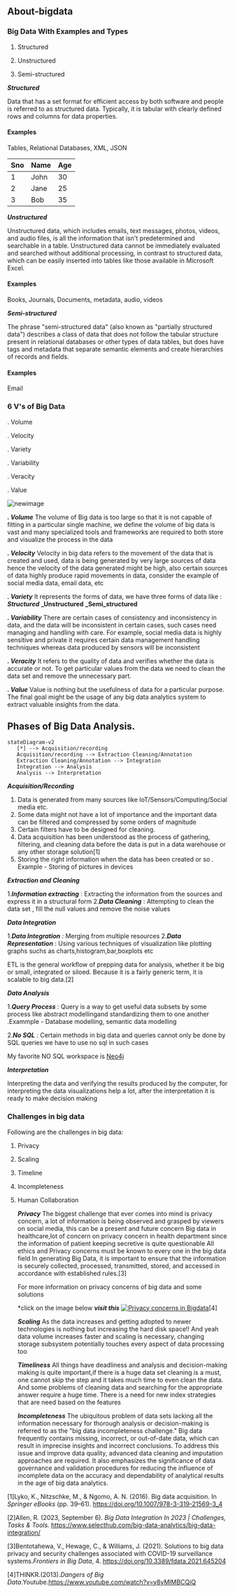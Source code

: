## About-bigdata
### Big Data With Examples and Types
1. Structured

2. Unstructured

3. Semi-structured

**_Structured_**

Data that has a set format for efficient access by both software and people is referred to as structured data. Typically, it is tabular with clearly defined rows and columns for data properties.

#### Examples

Tables, Relational Databases, XML, JSON

| Sno | Name | Age |
| --- | ---  | --- |
| 1   | John | 30  |
| 2   | Jane | 25  |
| 3   | Bob  | 35  |



**_Unstructured_**

Unstructured data, which includes emails, text messages, photos, videos, and audio files, is all the information that isn't predetermined and searchable in a table. Unstructured data cannot be immediately evaluated and searched without additional processing, in contrast to structured data, which can be easily inserted into tables like those available in Microsoft Excel.

#### Examples

Books, Journals, Documents, metadata, audio, videos

**_Semi-structured_**

The phrase "semi-structured data" (also known as "partially structured data") describes a class of data that does not follow the tabular structure present in relational databases or other types of data tables, but does have tags and metadata that separate semantic elements and create hierarchies of records and fields. 

#### Examples

Email

### 6 V's of Big Data

. Volume

. Velocity

. Variety

. Variability

. Veracity

. Value

![newimage](https://github.com/Sagarika9316/About-bigdata/assets/89766169/3081fcfc-e84a-4ee9-b5b8-9fb8b74c7a8f)

**_. Volume_** 
     The volume of Big data is too large so that it is not capable of fitting in a particular  single machine, we define the volume of big data is vast and many specialized tools and frameworks are required to both store and visualize the process in the data

**_. Velocity_**
      Velocity in big data refers to the movement of the data that is created and used, data is being generated by very large sources of data hence the velocity of the data generated might be high, also certain sources of data highly produce rapid movements in data, consider the example of social media data, email data, etc

**_. Variety_**
     It represents the forms of data, we have three forms of data like :
     **_Structured_**
     **_Unstructured**
     **_Semi_structured**
         
**_. Variability_**
      There are certain cases of consistency and inconsistency in data, and the data will be inconsistent in certain cases, such cases need managing and handling with care. For example, social media data is highly sensitive and private it requires certain data management handling techniques whereas data produced by sensors will be inconsistent
      
**_. Veracity_**
     It refers to the quality of data and verifies whether the data is accurate or not. To get particular values from the data we need to clean the data set and remove the unnecessary part.
     
**_. Value_**
     Value is nothing but the usefulness of data for a particular purpose. The final goal might be the usage of any big data analytics system to extract valuable insights from the data.
     
## Phases of Big Data Analysis.
```mermaid
stateDiagram-v2
   [*] --> Acquisition/recording
   Acquisition/recording --> Extraction Cleaning/Annotation
   Extraction Cleaning/Annotation --> Integration
   Integration --> Analysis
   Analysis --> Interpretation
```

 **_Acquisition/Recording_**
 
  1. Data is generated from many sources like IoT/Sensors/Computing/Social media etc.
  2. Some data might not have a lot of importance and the important data can be filtered and compressed by some orders of magnitude
  3. Certain filters have to be designed for cleaning.
  4. Data acquisition has been understood as the process of gathering, filtering, and cleaning data before the data is put in a data warehouse or any other storage 
     solution[1]
  5. Storing the right information when the data has been created or so
       . Example - Storing of pictures in devices

  **_Extraction and Cleaning_**

  1.**_Information extracting_** : Extracting the information from the sources and express it in a structural form
  2.**_Data Cleaning_** : Attempting to clean the data set , fill the null values and remove the noise values

  **_Data Integration_**

  1.**_Data Integration_** : Merging from multiple resources
  2.**_Data Representation_** : Using various techniques of visualization like plotting graphs suchs as charts,histogram,bar,boxplots etc

  ETL is the general workflow of prepping data for analysis, whether it be big or small, integrated or siloed. Because it is a fairly generic term, it is scalable to 
  big data.[2]

  **_Data Analysis_**

  1.**_Query Process_** : Query is a way to get useful data subsets by some process like abstract modellingand standardizing them to one another
        .Exammple - Database modelling, semantic data modelling

  2.**_No SQL_** : Certain methods in big data and queries cannot only be done by SQL queries we have to use no sql in such cases

  My favorite NO SQL  workspace is [Neo4j](https://neo4j.com/)

  **_Interpretation_**

  Interpreting the data and verifying the results produced by the computer, for interpreting the data visualizations help a lot, after the interpretation it is ready to make decision making 

  ### Challenges in big data 
  Following are the challenges in big data:
  1. Privacy
  2. Scaling
  3. Timeline
  4. Incompleteness
  5. Human Collaboration

     **_Privacy_**
     The biggest challenge that ever comes into mind is privacy concern, a lot of information is being observed and grasped by viewers on social media, this can be a 
     present and future concern
     Big data in healthcare,lot of concern on privacy concern in health department since the information of patient keeping secretive is quite questionable
     All ethics and Privacy concerns must be known to every one in the big data field
    In generating Big Data, it is important to ensure that the information is securely collected, processed, transmitted, stored, and accessed in accordance with 
     established rules.[3]

     For more information on  privacy concerns of big data and some solutions

     *click on the image below **_visit this_**
     [![Privacy concerns in Bigdata](https://tse1.mm.bing.net/th?id=OVP.-pi2Yb0bJe0gGqJGNrm1ZQHgFo&pid=Api&h=360&w=480&c=7&rs=1)](http://www.youtube.com/watch?v=y8yMlMBCQiQ)[4]


     

     **_Scaling_**
     As the data increases and getting adopted to newer technologies is nothing but increasing the hard disk space!!
     And yeah data volume increases faster and scaling is necessary, changing storage subsystem potentially touches every aspect of data processing too

     **_Timeliness_**
     All things have deadliness and analysis and decision-making making is quite important,if there is a huge data set cleaning is a must, one cannot skip the step and it takes much time to even clean the data.
     And some problems of cleaning data and searching for the appropriate answer require a huge time. There is a need for new index strategies that are need based on the features

     **_Incompleteness_**
     The ubiquitous problem of data sets lacking all the information necessary for thorough analysis or decision-making is referred to as the "big data incompleteness challenge." Big data frequently contains missing, 
     incorrect, or out-of-date data, which can result in imprecise insights and incorrect conclusions. To address this issue and improve data quality, advanced data cleaning and imputation approaches are required. It 
    also emphasizes the significance of data governance and validation procedures for reducing the influence of incomplete data on the accuracy and dependability of analytical results in the age of big data analytics.



[1]Lyko, K., Nitzschke, M., & Ngomo, A. N. (2016). Big data acquisition. In _Springer eBooks_ (pp. 39–61). https://doi.org/10.1007/978-3-319-21569-3_4

[2]Allen, R. (2023, September 6). _Big Data Integration In 2023 | Challenges, Tasks & Tools._  https://www.selecthub.com/big-data-analytics/big-data-integration/

[3]Bentotahewa, V., Hewage, C., & Williams, J. (2021). Solutions to big data privacy and security challenges associated with COVID-19 surveillance systems._Frontiers in Big Data_, 4. 
https://doi.org/10.3389/fdata.2021.645204

[4]THINKR.(2013)._Dangers of Big Data_.Youtube.https://www.youtube.com/watch?v=y8yMlMBCQiQ










